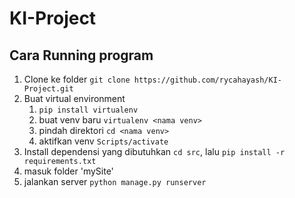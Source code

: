 # KI-Project

## Cara Running program

1. Clone ke folder `git clone https://github.com/rycahayash/KI-Project.git`
2. Buat virtual environment
   1. `pip install virtualenv`
   2. buat venv baru `virtualenv <nama venv>`
   3. pindah direktori `cd <nama venv>`
   4. aktifkan venv `Scripts/activate`
3. Install dependensi yang dibutuhkan `cd src`, lalu `pip install -r requirements.txt`
4. masuk folder 'mySite'
5. jalankan server `python manage.py runserver`
